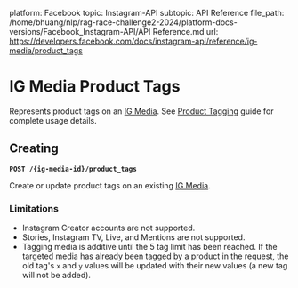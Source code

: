 platform: Facebook
topic: Instagram-API
subtopic: API Reference
file_path: /home/bhuang/nlp/rag-race-challenge2-2024/platform-docs-versions/Facebook_Instagram-API/API Reference.md
url: https://developers.facebook.com/docs/instagram-api/reference/ig-media/product_tags

# IG Media Product Tags

Represents product tags on an [IG Media](https://developers.facebook.com/docs/instagram-api/reference/ig-media). See [Product Tagging](https://developers.facebook.com/docs/instagram-api/guides/product-tagging) guide for complete usage details.

## Creating

**`POST /{ig-media-id}/product_tags`**

Create or update product tags on an existing [IG Media](https://developers.facebook.com/docs/instagram-api/reference/ig-media).

### Limitations

* Instagram Creator accounts are not supported.
* Stories, Instagram TV, Live, and Mentions are not supported.
* Tagging media is additive until the 5 tag limit has been reached. If the targeted media has already been tagged by a product in the request, the old tag's `x` and `y` values will be updated with their new values (a new tag will not be added).